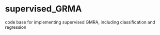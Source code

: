 supervised_GRMA
===============

code base for implementing supervised GMRA, including classification and regression

